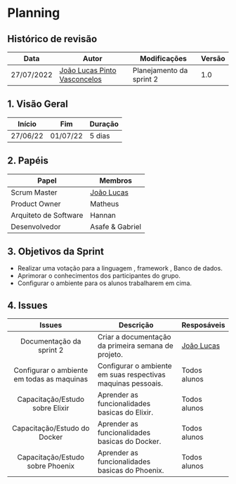 # Planning

## Histórico de revisão

| Data       | Autor                                        | Modificações                      | Versão |
| ---------- | -------------------------------------------- | --------------------------------- | ------ |
| 27/07/2022 | [João Lucas Pinto Vasconcelos](https://github.com/HacKairos) | Planejamento da sprint 2 | 1.0    |

## 1. Visão Geral

 Início | Fim | Duração
 ------ | --- | -------
 27/06/22 | 01/07/22 | 5 dias

## 2. Papéis

Papel | Membros
----- | -------
Scrum Master | [João Lucas](https://github.com/HacKairos)
Product Owner | Matheus
Arquiteto de Software | Hannan
Desenvolvedor | Asafe & Gabriel

## 3. Objetivos da Sprint

* Realizar uma votação para a linguagem , framework , Banco de dados.
* Aprimorar o conhecimentos dos participantes do grupo.
* Configurar o ambiente para os alunos trabalharem em cima.

## 4. Issues

Issues | Descrição | Resposáveis
:------: | --------- | -----------
Documentação da sprint 2 | Criar a documentação da primeira semana de projeto. | [João Lucas](https://github.com/HacKairos)
Configurar o ambiente em todas as maquinas | Configurar o ambiente em suas respectivas maquinas pessoais. | Todos alunos
Capacitação/Estudo sobre Elixir | Aprender as funcionalidades basicas do Elixir. | Todos alunos
Capacitação/Estudo do Docker | Aprender as funcionalidades basicas do Docker. | Todos alunos
Capacitação/Estudo sobre Phoenix | Aprender as funcionalidades basicas do Phoenix. | Todos alunos
